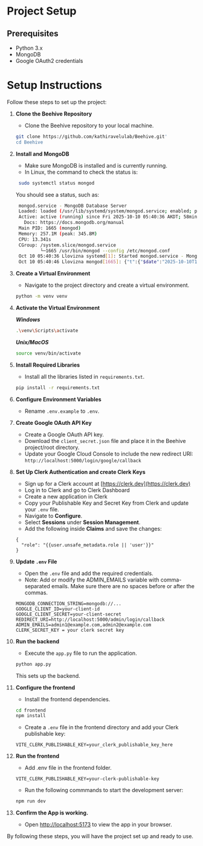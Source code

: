 # Project Setup

## Prerequisites
- Python 3.x
- MongoDB
- Google OAuth2 credentials

# Setup Instructions

Follow these steps to set up the project:

1. **Clone the Beehive Repository**
    - Clone the Beehive repository to your local machine.
    ```bash
    git clone https://github.com/kathiravelulab/Beehive.git'
    cd Beehive
    ```

2. **Install and MongoDB**
    - Make sure MongoDB is installed and is currently running.
    - In Linux, the command to check the status is:
   ```bash
    sudo systemctl status mongod
    ```
    You should see a status, such as:
    ```bash
     mongod.service - MongoDB Database Server
     Loaded: loaded (/usr/lib/systemd/system/mongod.service; enabled; preset: enabled)
     Active: active (running) since Fri 2025-10-10 05:40:36 AKDT; 58min ago
       Docs: https://docs.mongodb.org/manual
     Main PID: 1665 (mongod)
     Memory: 257.1M (peak: 345.8M)
     CPU: 13.341s
     CGroup: /system.slice/mongod.service
             └─1665 /usr/bin/mongod --config /etc/mongod.conf
     Oct 10 05:40:36 Llovizna systemd[1]: Started mongod.service - MongoDB Database Server.
     Oct 10 05:40:46 Llovizna mongod[1665]: {"t":{"$date":"2025-10-10T13:40:46.804Z"},"s":"I",  "c":"CONTROL",  "id":7484500, "ctx":"main","msg":"Environment variable MONGODB_CONFIG_OVERRI>
    ```

3. **Create a Virtual Environment**
    - Navigate to the project directory and create a virtual environment.
    ```bash
    python -m venv venv
    ```

4. **Activate the Virtual Environment**
   
    ***Windows***
    ```bash
    .\venv\Scripts\activate
    ```

    ***Unix/MacOS***
    ```bash
    source venv/bin/activate
    ```

5. **Install Required Libraries**
    - Install all the libraries listed in `requirements.txt`.
    ```bash
    pip install -r requirements.txt
    ```

6. **Configure Environment Variables**
    - Rename `.env.example` to `.env`.

7. **Create Google OAuth API Key**
    - Create a Google OAuth API key.
    - Download the `client_secret.json` file and place it in the Beehive project/root directory.
    - Update your Google Cloud Console to include the new redirect URI: ```http://localhost:5000/login/google/callback```


8. **Set Up Clerk Authentication and create Clerk Keys**
    - Sign up for a Clerk account at [https://clerk.dev](https://clerk.dev)
    - Log in to Clerk and go to Clerk Dashboard
    - Create a new application in Clerk
    - Copy your Publishable Key and Secret Key from Clerk and update your `.env` file.
    - Navigate to **Configure**.
    - Select **Sessions** under **Session Management**.
    - Add the following inside **Claims** and save the changes:
    ```
    {
      "role": "{{user.unsafe_metadata.role || 'user'}}"    
    }
    ```
      
9. **Update `.env` File**
    - Open the `.env` file and add the required credentials.
    - Note: Add or modify the ADMIN_EMAILS variable with comma-separated emails. Make sure there are no spaces before or after the commas.
    ```
    MONGODB_CONNECTION_STRING=mongodb://...
    GOOGLE_CLIENT_ID=your-client-id
    GOOGLE_CLIENT_SECRET=your-client-secret
    REDIRECT_URI=http://localhost:5000/admin/login/callback
    ADMIN_EMAILS=admin1@example.com,admin2@example.com
    CLERK_SECRET_KEY = your clerk secret key
    ```
   
10. **Run the backend**
    - Execute the `app.py` file to run the application.
    ```bash
    python app.py
    ```

    This sets up the backend.

11. **Configure the frontend**
    - Install the frontend dependencies.
    ```bash
    cd frontend
    npm install
    ```

    - Create a `.env` file in the frontend directory and add your Clerk publishable key:
    ```
    VITE_CLERK_PUBLISHABLE_KEY=your_clerk_publishable_key_here
    ```

11. **Run the frontend**
    - Add .env file in the frontend folder.

    ```
    VITE_CLERK_PUBLISHABLE_KEY=your-clerk-publishable-key
    ```
    
    - Run the following commmands to start the development server:
     ```bash
    npm run dev
     ```

12. **Confirm the App is working.**
    - Open [http://localhost:5173](http://localhost:5173) to view the app in your browser.
    
By following these steps, you will have the project set up and ready to use.
